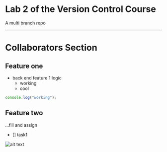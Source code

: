 # Lab 2 of the Version Control Course
A multi branch repo

---

# Collaborators Section

## Feature one
- back end feature 1 logic
  - working
  - cool
```javascript
console.log("working");
```

## Feature two
...fill and assign
- [] task1

![alt text](./images/full.png)